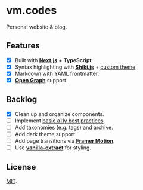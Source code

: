 # vm.codes

Personal website &amp; blog.

## Features

- [x] Built with **[Next.js]** + **TypeScript**
- [x] Syntax highlighting with **[Shiki.js]** + [custom theme].
- [x] Markdown with YAML frontmatter.
- [x] **[Open Graph]** support.

## Backlog

- [x] Clean up and organize components.
- [ ] Implement [basic a11y best practices].
- [ ] Add taxonomies (e.g. tags) and archive.
- [ ] Add dark theme support.
- [ ] Add page transitions via **[Framer Motion]**.
- [ ] Use **[vanilla-extract]** for styling.

## License

[MIT](LICENSE).

[vanilla-extract]: https://vanilla-extract.style/
[basic a11y best practices]: https://www.a11yproject.com/checklist/
[next.js]: https://nextjs.org/
[shiki.js]: https://github.com/shikijs/shiki
[custom theme]: src/syntax/norskeld.json
[open graph]: https://ogp.me/
[framer motion]: https://www.framer.com/motion/
